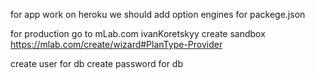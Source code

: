 for app work on heroku we should add option engines for packege.json

for production go to mLab.com  ivanKoretskyy create sandbox https://mlab.com/create/wizard#PlanType-Provider

create user for db
create password for db